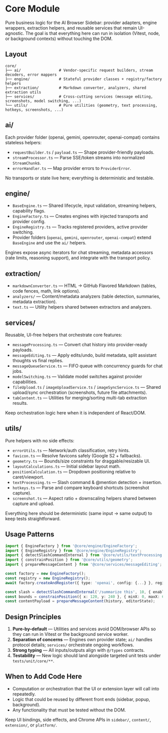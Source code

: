# Core Module

Pure business logic for the AI Browser Sidebar: provider adapters, engine wrappers, extraction helpers, and reusable services that remain UI-agnostic. The goal is that everything here can run in isolation (Vitest, node, or background contexts) without touching the DOM.

## Layout

```
core/
├── ai/                 # Vendor-specific request builders, stream decoders, error mappers
├── engine/             # Stateful provider classes + registry/factory helpers
├── extraction/         # Markdown converter, analyzers, shared extraction utils
├── services/           # Cross-cutting services (message editing, screenshots, model switching, ...)
└── utils/              # Pure utilities (geometry, text processing, hotkeys, screenshots, ...)
```

## ai/

Each provider folder (openai, gemini, openrouter, openai-compat) contains stateless helpers:

- `requestBuilder.ts` / `payload.ts` — Shape provider-friendly payloads.
- `streamProcessor.ts` — Parse SSE/token streams into normalized `StreamChunk`s.
- `errorHandler.ts` — Map provider errors to `ProviderError`.

No transports or state live here; everything is deterministic and testable.

## engine/

- `BaseEngine.ts` — Shared lifecycle, input validation, streaming helpers, capability flags.
- `EngineFactory.ts` — Creates engines with injected transports and provider config.
- `EngineRegistry.ts` — Tracks registered providers, active provider switching.
- Provider folders (`openai`, `gemini`, `openrouter`, `openai-compat`) extend `BaseEngine` and use the `ai/` helpers.

Engines expose async iterators for chat streaming, metadata accessors (rate limits, reasoning support), and integrate with the transport policy.

## extraction/

- `markdownConverter.ts` — HTML → GitHub Flavored Markdown (tables, code fences, math, link options).
- `analyzers/` — Content/metadata analyzers (table detection, summaries, metadata extraction).
- `text.ts` — Utility helpers shared between extractors and analyzers.

## services/

Reusable, UI-free helpers that orchestrate core features:

- `messageProcessing.ts` — Convert chat history into provider-ready payloads.
- `messageEditing.ts` — Apply edits/undo, build metadata, split assistant thoughts vs final replies.
- `messageQueueService.ts` — FIFO queue with concurrency guards for chat jobs.
- `modelSwitching.ts` — Validate model switches against provider capabilities.
- `fileUpload.ts` / `imageUploadService.ts` / `imageSyncService.ts` — Shared upload/sync orchestration (screenshots, future file attachments).
- `tabContent.ts` — Utilities for merging/sorting multi-tab extraction results.

Keep orchestration logic here when it is independent of React/DOM.

## utils/

Pure helpers with no side effects:

- `errorUtils.ts` — Network/auth classification, retry hints.
- `favicon.ts` — Resolve favicons safely (Google S2 + fallbacks).
- `geometry.ts` — Bounds/size constraints for draggable/resizable UI.
- `layoutCalculations.ts` — Initial sidebar layout math.
- `positionCalculation.ts` — Dropdown positioning relative to caret/viewport.
- `textProcessing.ts` — Slash command & @mention detection + insertion.
- `hotkeys.ts` — Parse and compare keyboard shortcuts (screenshot capture).
- `screenshot.ts` — Aspect ratio + downscaling helpers shared between capture and upload.

Everything here should be deterministic (same input → same output) to keep tests straightforward.

## Usage Patterns

```ts
import { EngineFactory } from '@core/engine/EngineFactory';
import { EngineRegistry } from '@core/engine/EngineRegistry';
import { detectSlashCommandInternal } from '@core/utils/textProcessing';
import { constrainPosition } from '@core/utils/geometry';
import { prepareMessageContent } from '@core/services/messageEditing';

const factory = new EngineFactory();
const registry = new EngineRegistry();
await factory.createAndRegister({ type: 'openai', config: {...} }, registry);

const slash = detectSlashCommandInternal('/summarize this', 10, { enabled: true, isComposing: false });
const bounds = constrainPosition({ x: 120, y: 240 }, { minX: 0, maxX: 600, minY: 0, maxY: 500 });
const contentPayload = prepareMessageContent(history, editorState);
```

## Design Principles

1. **Pure-by-default** — Utilities and services avoid DOM/browser APIs so they can run in Vitest or the background service worker.
2. **Separation of concerns** — Engines own provider state; `ai/` handles protocol details; `services/` orchestrate ongoing workflows.
3. **Strong typing** — All inputs/outputs align with `@/types` contracts.
4. **Testability** — New logic should land alongside targeted unit tests under `tests/unit/core/**`.

## When to Add Code Here

- Computation or orchestration that the UI or extension layer will call into repeatedly.
- Logic that could be reused by different front ends (sidebar, popup, background).
- Any functionality that must be tested without the DOM.

Keep UI bindings, side effects, and Chrome APIs in `sidebar/`, `content/`, `extension/`, or `platform/`.
